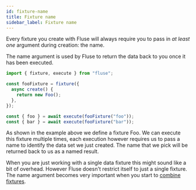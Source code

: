 ```yaml
---
id: fixture-name
title: Fixture name
sidebar_label: Fixture name
---
```


Every fixture you create with Fluse will always require you to pass in _at least one_ argument during creation: the name.

The name argument is used by Fluse to return the data back to you once it has been executed.

```typescript
import { fixture, execute } from "fluse";

const fooFixture = fixture({
  async create() {
    return new Foo();
  },
});

const { foo } = await execute(fooFixture("foo"));
const { bar } = await execute(fooFixture("bar"));
```

As shown in the example above we define a fixture Foo. We can execute this fixture multiple times, each execution however requires us to pass a name to identify the data set we just created. The name that we pick will be returned back to us as a named result.

When you are just working with a single data fixture this might sound like a bit of overhead. However Fluse doesn't restrict itself to just a single fixture. The name argument becomes very important when you start to [combine fixtures]().
